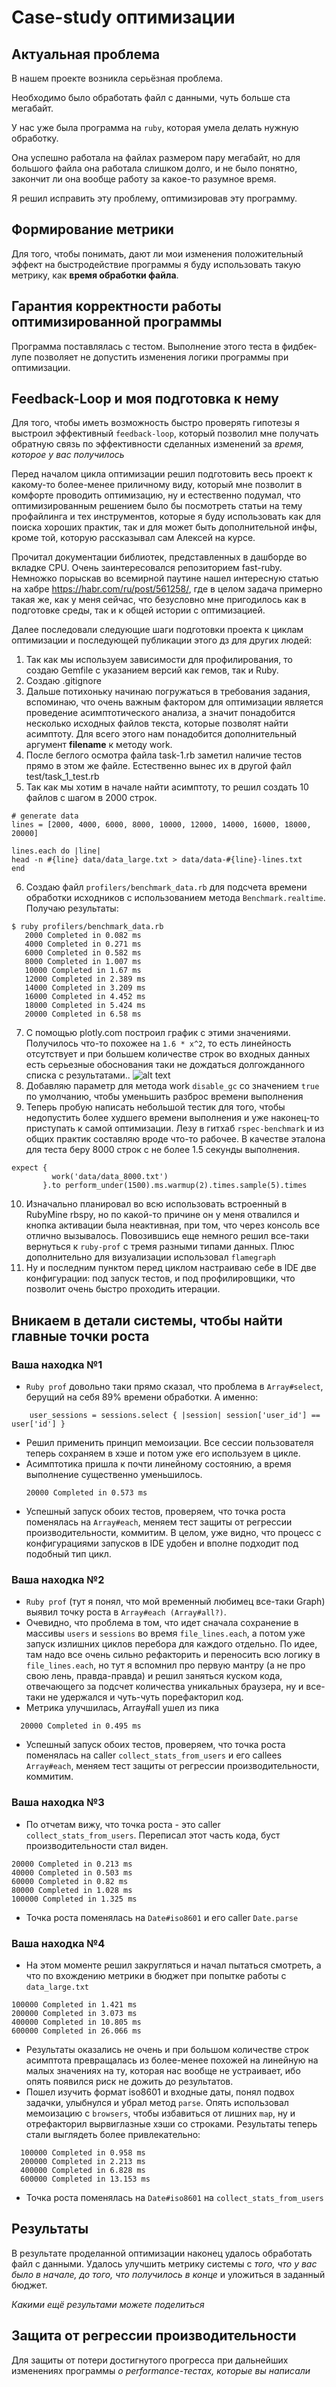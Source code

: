 # Case-study оптимизации

## Актуальная проблема
В нашем проекте возникла серьёзная проблема.

Необходимо было обработать файл с данными, чуть больше ста мегабайт.

У нас уже была программа на `ruby`, которая умела делать нужную обработку.

Она успешно работала на файлах размером пару мегабайт, но для большого файла она работала слишком долго, и не было 
понятно, закончит ли она вообще работу за какое-то разумное время.

Я решил исправить эту проблему, оптимизировав эту программу.

## Формирование метрики
Для того, чтобы понимать, дают ли мои изменения положительный эффект на быстродействие программы я буду использовать
такую метрику, как **время обработки файла**. 

## Гарантия корректности работы оптимизированной программы
Программа поставлялась с тестом. Выполнение этого теста в фидбек-лупе позволяет не допустить изменения логики программы 
при оптимизации.

## Feedback-Loop и моя подготовка к нему
Для того, чтобы иметь возможность быстро проверять гипотезы я выстроил эффективный `feedback-loop`, который позволил мне 
получать обратную связь по эффективности сделанных изменений за *время, которое у вас получилось*

Перед началом цикла оптимизации решил подготовить весь проект к какому-то более-менее приличному виду, который мне позволит в комфорте проводить оптимизацию,
ну и естественно подумал, что оптимизированным решением было бы посмотреть статьи на тему профайлинга и тех инструментов, 
которые я буду использовать как для поиска хороших практик, так и для может быть дополнительной инфы, кроме той, которую 
рассказывал сам Алексей на курсе. 

Прочитал документации библиотек, представленных в дашборде во вкладке CPU. Очень заинтересовался репозиторием fast-ruby.
Немножко порыскав во всемирной паутине нашел интересную статью на хабре https://habr.com/ru/post/561258/, где в целом задача 
примерно такая же, как у меня сейчас, что безусловно мне пригодилось как в подготовке среды, так и к общей истории с оптимизацией.

Далее последовали следующие шаги подготовки проекта к циклам оптимизации и последующей публикации этого дз для других людей:
1. Так как мы используем зависимости для профилирования, то создаю Gemfile с указанием версий как гемов, так и Ruby.
2. Создаю .gitignore
3. Дальше потихоньку начинаю погружаться в требования задания, вспоминаю, что очень важным фактором для оптимизации является проведение асимптотического анализа, а значит понадобится несколько исходных файлов текста, которые позволят найти асимптоту. Для всего этого нам понадобится дополнительный аргумент **filename** к методу work.
4. После беглого осмотра файла task-1.rb заметил наличие тестов прямо в этом же файле. Естественно вынес их в другой файл test/task_1_test.rb
5. Так как мы хотим в начале найти асимптоту, то решил создать 10 файлов с шагом в 2000 строк.

``` 
# generate data
lines = [2000, 4000, 6000, 8000, 10000, 12000, 14000, 16000, 18000, 20000]

lines.each do |line|
head -n #{line} data/data_large.txt > data/data-#{line}-lines.txt
end
```
6. Создаю файл `profilers/benchmark_data.rb` для подсчета времени обработки исходников с использованием метода `Benchmark.realtime`. Получаю результаты:

``` 
$ ruby profilers/benchmark_data.rb
   2000 Completed in 0.082 ms
   4000 Completed in 0.271 ms
   6000 Completed in 0.582 ms
   8000 Completed in 1.007 ms
   10000 Completed in 1.67 ms
   12000 Completed in 2.389 ms
   14000 Completed in 3.209 ms
   16000 Completed in 4.452 ms
   18000 Completed in 5.424 ms
   20000 Completed in 6.58 ms
``` 
7. C помощью plotly.com построил график с этими значениями. Получилось что-то похожее на `1.6 * x^2`, то есть линейность отсутствует и при большем количестве строк во входных данных есть серьезные обоснования таки не дождаться долгожданного списка с результатами..
   ![alt text](https://i.imgur.com/KEf67gj.png)
8. Добавляю параметр для метода work `disable_gc` со значением `true` по умолчанию, чтобы уменьшить разброс времени выполнения
9. Теперь пробую написать небольшой тестик для того, чтобы недопустить более худшего времени выполнения и уже наконец-то приступать к самой оптимизации. Лезу в гитхаб `rspec-benchmark` и из общих практик составляю вроде что-то рабочее. В качестве эталона для теста беру 8000 строк с не более 1.5 секунды выполнения.

```      
expect {
         work('data/data_8000.txt')
       }.to perform_under(1500).ms.warmup(2).times.sample(5).times
```
10. Изначально планировал во всю использовать встроенный в RubyMine rbspy, но по какой-то причине он у меня отвалился и кнопка активации была неактивная, при том, что через консоль все отлично вызывалось. Повозившись еще немного решил все-таки вернуться к `ruby-prof` с тремя разными типами данных. Плюс дополнительно для визуализации использовал `flamegraph`
11. Ну и последним пунктом перед циклом настраиваю себе в IDE две конфигурации: под запуск тестов, и под профилировщики, что позволит очень быстро проходить итерации.

## Вникаем в детали системы, чтобы найти главные точки роста
### Ваша находка №1
- `Ruby prof` довольно таки прямо сказал, что проблема в `Array#select`, берущий на себя 89% времени обработки.  А именно: 
```
    user_sessions = sessions.select { |session| session['user_id'] == user['id'] }
```
- Решил применить принцип мемоизации. Все сессии пользователя теперь сохраняем в хэше и потом уже его используем в цикле.
- Асимптотика пришла к почти линейному состоянию, а время выполнение существенно уменьшилось.
  ```
  20000 Completed in 0.573 ms
  ```
- Успешный запуск обоих тестов, проверяем, что точка роста поменялась на `Array#each`, меняем тест защиты от регрессии производительности, коммитим. В целом, уже видно, что процесс с конфигурациями запусков в IDE удобен и вполне подходит под подобный тип цикл.

### Ваша находка №2
- `Ruby prof` (тут я понял, что мой временный любимец все-таки Graph) выявил точку роста  в `Array#each (Array#all?)`. 
- Очевидно, что проблема в том, что идет сначала сохранение в массивы `users` и `sessions` во время `file_lines.each`, а потом уже запуск излишних циклов перебора для каждого отдельно. По идее, там надо все очень сильно рефакторить и переносить всю логику в `file_lines.each`, но тут я вспомнил про первую мантру (а не про свою лень, правда-правда) и решил заняться куском кода, отвечающего за подсчет количества уникальных браузера, ну и все-таки не удержался и чуть-чуть порефакторил код.
- Метрика улучшилась, Array#all ушел из пика
```
  20000 Completed in 0.495 ms
```
- Успешный запуск обоих тестов, проверяем, что точка роста поменялась на caller `collect_stats_from_users` и его callees `Array#each`, меняем тест защиты от регрессии производительности, коммитим.

### Ваша находка №3
- По отчетам вижу, что точка роста - это caller `collect_stats_from_users`. Переписал этот часть кода, буст производительности стал виден.
```
20000 Completed in 0.213 ms
40000 Completed in 0.503 ms
60000 Completed in 0.82 ms
80000 Completed in 1.028 ms
100000 Completed in 1.325 ms
```
- Точка роста поменялась на `Date#iso8601` и его caller `Date.parse`

### Ваша находка №4
- На этом моменте решил закругляться и начал пытаться смотреть, а что по вхождению метрики в бюджет при попытке работы с `data_large.txt`
```
100000 Completed in 1.421 ms
200000 Completed in 3.073 ms
400000 Completed in 10.805 ms
600000 Completed in 26.066 ms
```
- Результаты оказались не очень и при большом количестве строк асимптота превращалась из более-менее похожей на линейную на малых значениях на ту, которая нас вообще не устраивает, ибо опять появился риск не дожить до результатов.
- Пошел изучить формат iso8601 и входные даты, понял подвох задачки, улыбнулся и убрал метод `parse`. Опять использовал мемоизацию с `browsers`, чтобы избавиться от лишних `map`, ну и отрефакторил вырвиглазные хэши со строками. Результаты теперь стали выглядеть более привлекательно:
```
  100000 Completed in 0.958 ms
  200000 Completed in 2.213 ms
  400000 Completed in 6.828 ms
  600000 Completed in 13.153 ms
```

- Точка роста поменялась на `Date#iso8601` на `collect_stats_from_users`


## Результаты
В результате проделанной оптимизации наконец удалось обработать файл с данными.
Удалось улучшить метрику системы с *того, что у вас было в начале, до того, что получилось в конце* и уложиться в заданный бюджет.

*Какими ещё результами можете поделиться*

## Защита от регрессии производительности
Для защиты от потери достигнутого прогресса при дальнейших изменениях программы *о performance-тестах, которые вы написали*

